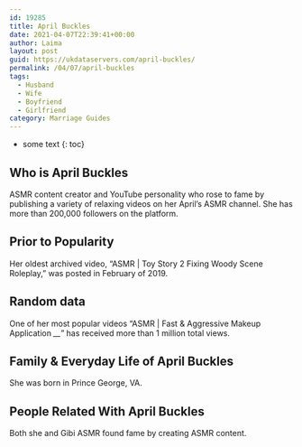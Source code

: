 ```yaml
---
id: 19285
title: April Buckles
date: 2021-04-07T22:39:41+00:00
author: Laima
layout: post
guid: https://ukdataservers.com/april-buckles/
permalink: /04/07/april-buckles
tags:
  - Husband
  - Wife
  - Boyfriend
  - Girlfriend
category: Marriage Guides
---
```


* some text
{: toc}


## Who is April Buckles
                  
                  
                  
ASMR content creator and YouTube personality who rose to fame by publishing a variety of relaxing videos on her April&#8217;s ASMR channel. She has more than 200,000 followers on the platform.
                  
              
            
              
            
                
                
                
## Prior to Popularity
                  
                  
                  
Her oldest archived video, &#8220;ASMR | Toy Story 2 Fixing Woody Scene Roleplay,&#8221; was posted in February of 2019.
                  
              
            
              
            
                
                
                
## Random data
                  
                  
                  
One of her most popular videos &#8220;ASMR | Fast & Aggressive Makeup Application *__*&#8221; has received more than 1 million total views. 
                  
              
            
              
            
                
                
                
## Family & Everyday Life of April Buckles
                  
                  
                  
She was born in Prince George, VA.
                  
              
            
              
            
                
                
                
## People Related With April Buckles
                  
                  
                  
Both she and Gibi ASMR found fame by creating ASMR content. 
                  
              
            
              
            
                
              
            
              
              
            
            
              
            
          
          
          